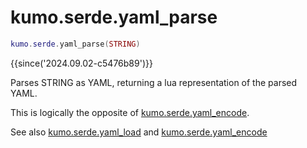 # kumo.serde.yaml_parse

```lua
kumo.serde.yaml_parse(STRING)
```

{{since('2024.09.02-c5476b89')}}

Parses STRING as YAML, returning a lua representation of the parsed YAML.

This is logically the opposite of [kumo.serde.yaml_encode](yaml_encode.md).

See also [kumo.serde.yaml_load](yaml_load.md) and
[kumo.serde.yaml_encode](yaml_encode.md)
